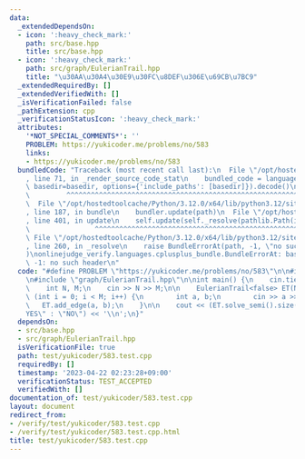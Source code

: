 ```yaml
---
data:
  _extendedDependsOn:
  - icon: ':heavy_check_mark:'
    path: src/base.hpp
    title: src/base.hpp
  - icon: ':heavy_check_mark:'
    path: src/graph/EulerianTrail.hpp
    title: "\u30AA\u30A4\u30E9\u30FC\u8DEF\u306E\u69CB\u7BC9"
  _extendedRequiredBy: []
  _extendedVerifiedWith: []
  _isVerificationFailed: false
  _pathExtension: cpp
  _verificationStatusIcon: ':heavy_check_mark:'
  attributes:
    '*NOT_SPECIAL_COMMENTS*': ''
    PROBLEM: https://yukicoder.me/problems/no/583
    links:
    - https://yukicoder.me/problems/no/583
  bundledCode: "Traceback (most recent call last):\n  File \"/opt/hostedtoolcache/Python/3.12.0/x64/lib/python3.12/site-packages/onlinejudge_verify/documentation/build.py\"\
    , line 71, in _render_source_code_stat\n    bundled_code = language.bundle(stat.path,\
    \ basedir=basedir, options={'include_paths': [basedir]}).decode()\n          \
    \         ^^^^^^^^^^^^^^^^^^^^^^^^^^^^^^^^^^^^^^^^^^^^^^^^^^^^^^^^^^^^^^^^^^^^^^^^^^^^^^^^^\n\
    \  File \"/opt/hostedtoolcache/Python/3.12.0/x64/lib/python3.12/site-packages/onlinejudge_verify/languages/cplusplus.py\"\
    , line 187, in bundle\n    bundler.update(path)\n  File \"/opt/hostedtoolcache/Python/3.12.0/x64/lib/python3.12/site-packages/onlinejudge_verify/languages/cplusplus_bundle.py\"\
    , line 401, in update\n    self.update(self._resolve(pathlib.Path(included), included_from=path))\n\
    \                ^^^^^^^^^^^^^^^^^^^^^^^^^^^^^^^^^^^^^^^^^^^^^^^^^^^^^^^^^\n \
    \ File \"/opt/hostedtoolcache/Python/3.12.0/x64/lib/python3.12/site-packages/onlinejudge_verify/languages/cplusplus_bundle.py\"\
    , line 260, in _resolve\n    raise BundleErrorAt(path, -1, \"no such header\"\
    )\nonlinejudge_verify.languages.cplusplus_bundle.BundleErrorAt: base.hpp: line\
    \ -1: no such header\n"
  code: "#define PROBLEM \"https://yukicoder.me/problems/no/583\"\n\n#include \"base.hpp\"\
    \n#include \"graph/EulerianTrail.hpp\"\n\nint main() {\n    cin.tie(0);\n    ios::sync_with_stdio(false);\n\
    \    int N, M;\n    cin >> N >> M;\n\n    EulerianTrail<false> ET(N);\n    for\
    \ (int i = 0; i < M; i++) {\n        int a, b;\n        cin >> a >> b;\n     \
    \   ET.add_edge(a, b);\n    }\n\n    cout << (ET.solve_semi().size() == 1 ? \"\
    YES\" : \"NO\") << '\\n';\n}"
  dependsOn:
  - src/base.hpp
  - src/graph/EulerianTrail.hpp
  isVerificationFile: true
  path: test/yukicoder/583.test.cpp
  requiredBy: []
  timestamp: '2023-04-22 02:23:28+09:00'
  verificationStatus: TEST_ACCEPTED
  verifiedWith: []
documentation_of: test/yukicoder/583.test.cpp
layout: document
redirect_from:
- /verify/test/yukicoder/583.test.cpp
- /verify/test/yukicoder/583.test.cpp.html
title: test/yukicoder/583.test.cpp
---
```

